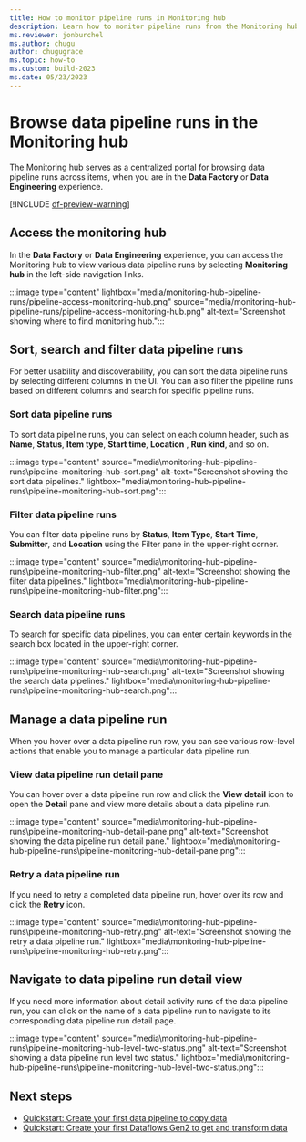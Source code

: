 ```yaml
---
title: How to monitor pipeline runs in Monitoring hub
description: Learn how to monitor pipeline runs from the Monitoring hub.
ms.reviewer: jonburchel
ms.author: chugu
author: chugugrace
ms.topic: how-to 
ms.custom: build-2023
ms.date: 05/23/2023
---
```


# Browse data pipeline runs in the Monitoring hub

The Monitoring hub serves as a centralized portal for browsing data pipeline runs across items, when you are in the **Data Factory** or **Data Engineering** experience.

[!INCLUDE [df-preview-warning](includes/data-factory-preview-warning.md)]

## Access the monitoring hub

In the **Data Factory** or **Data Engineering** experience, you can access the Monitoring hub to view various data pipeline runs by selecting **Monitoring hub** in the left-side navigation links.

   :::image type="content" lightbox="media/monitoring-hub-pipeline-runs/pipeline-access-monitoring-hub.png" source="media/monitoring-hub-pipeline-runs/pipeline-access-monitoring-hub.png" alt-text="Screenshot showing where to find monitoring hub.":::

## Sort, search and filter data pipeline runs

For better usability and discoverability, you can sort the data pipeline runs by selecting different columns in the UI. You can also filter the pipeline runs based on different columns and search for specific pipeline runs.

### Sort data pipeline runs

To sort data pipeline runs, you can select on each column header, such as **Name**, **Status**, **Item type**, **Start time**, **Location** , **Run kind**, and so on.

:::image type="content" source="media\monitoring-hub-pipeline-runs\pipeline-monitoring-hub-sort.png" alt-text="Screenshot showing the sort data pipelines." lightbox="media\monitoring-hub-pipeline-runs\pipeline-monitoring-hub-sort.png":::

### Filter data pipeline runs

You can filter data pipeline runs by **Status**, **Item Type**, **Start Time**, **Submitter**, and **Location** using the Filter pane in the upper-right corner.

:::image type="content" source="media\monitoring-hub-pipeline-runs\pipeline-monitoring-hub-filter.png" alt-text="Screenshot showing the filter data pipelines." lightbox="media\monitoring-hub-pipeline-runs\pipeline-monitoring-hub-filter.png":::

### Search data pipeline runs

To search for specific data pipelines, you can enter certain keywords in the search box located in the upper-right corner.

:::image type="content" source="media\monitoring-hub-pipeline-runs\pipeline-monitoring-hub-search.png" alt-text="Screenshot showing the search data pipelines." lightbox="media\monitoring-hub-pipeline-runs\pipeline-monitoring-hub-search.png":::

## Manage a data pipeline run

When you hover over a data pipeline run row, you can see various row-level actions that enable you to manage a particular data pipeline run.

### View data pipeline run detail pane

You can hover over a data pipeline run row and click the **View detail** icon to open the **Detail** pane and view more details about a data pipeline run.

:::image type="content" source="media\monitoring-hub-pipeline-runs\pipeline-monitoring-hub-detail-pane.png" alt-text="Screenshot showing the data pipeline run detail pane." lightbox="media\monitoring-hub-pipeline-runs\pipeline-monitoring-hub-detail-pane.png":::

### Retry a data pipeline run

If you need to retry a completed data pipeline run, hover over its row and click the **Retry** icon.

:::image type="content" source="media\monitoring-hub-pipeline-runs\pipeline-monitoring-hub-retry.png" alt-text="Screenshot showing the retry a data pipeline run." lightbox="media\monitoring-hub-pipeline-runs\pipeline-monitoring-hub-retry.png":::

## Navigate to data pipeline run detail view

If you need more information about detail activity runs of the data pipeline run, you can click on the name of a data pipeline run to navigate to its corresponding data pipeline run detail page.

:::image type="content" source="media\monitoring-hub-pipeline-runs\pipeline-monitoring-hub-level-two-status.png" alt-text="Screenshot showing a data pipeline run level two status." lightbox="media\monitoring-hub-pipeline-runs\pipeline-monitoring-hub-level-two-status.png":::

## Next steps

- [Quickstart: Create your first data pipeline to copy data](create-first-pipeline-with-sample-data.md)
- [Quickstart: Create your first Dataflows Gen2 to get and transform data](create-first-dataflow-gen2.md)
